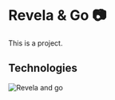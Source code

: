 # Revela & Go 📷

This is a project.

## Technologies

<img src="https://i.ibb.co/LPnL9Pn/revelaandgogifcompressed.gif" alt="Revela and go" />

